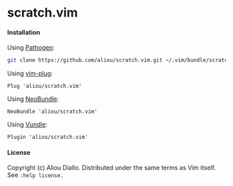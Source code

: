 # scratch.vim

#### Installation

Using [Pathogen](https://github.com/tpope/vim-pathogen):
 ```bash
git clone https://github.com/aliou/scratch.vim.git ~/.vim/bundle/scratch.vim
```

Using [vim-plug](https://github.com/junegunn/vim-plug):
```vim
Plug 'aliou/scratch.vim'
```

Using [NeoBundle](https://github.com/Shougo/neobundle.vim):
```vim
NeoBundle 'aliou/scratch.vim'
```

Using [Vundle](https://github.com/gmarik/vundle):
```vim
Plugin 'aliou/scratch.vim'
```

#### License
Copyright (c) Aliou Diallo. Distributed under the same terms as Vim itself. See `:help license.`
